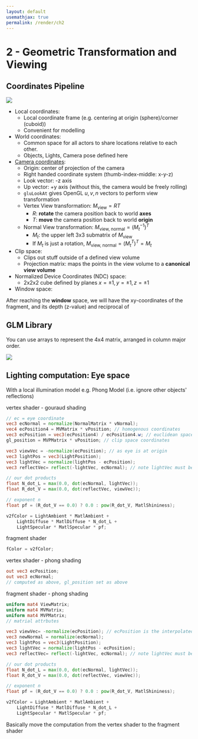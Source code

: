 ```yaml
---
layout: default
usemathjax: true
permalink: /render/ch2
---
```


# 2 - Geometric Transformation and Viewing

## Coordinates Pipeline

![](/notes-blog/assets/img/render/coordinates_pipeline.png)

- Local coordinates:
  - Local coordinate frame (e.g. centering at origin (sphere)/corner (cuboid))
  - Convenient for modelling
- World coordinates:
  - Common space for all actors to share locations relative to each other.
  - Objects, Lights, Camera pose defined here
- [Camera coordinates](/notes-blog/cg#view-transformation):
  - Origin: center of projection of the camera
  - Right handed coordinate system (thumb-index-middle: x-y-z)
  - Look vector: -z axis
  - Up vector: +y axis (without this, the camera would be freely rolling)
  - `gluLookAt` gives OpenGL $u,v,n$ vectors to perform view transformation
  - Vertex View transformation: $M_\text{view} = R T$
    - $R$: **rotate** the camera position back to world **axes**
    - $T$: **move** the camera position back to world **origin**
  - Normal View transformation: $M_\text{view, normal} = (M_t^{-1})^T$
    - $M_t$: the upper left 3x3 submatrix of $M_\text{view}$
    - If $M_t$ is just a rotation, $M_\text{view, normal} = (M_t^T)^T = M_t$
- Clip space:
  - Clips out stuff outside of a defined view volume
  - Projection matrix: maps the points in the view volume to a **canonical view volume**
- Normalized Device Coordinates (NDC) space:
  - 2x2x2 cube defined by planes $x=\pm1, y=\pm1, z=\pm1$
- Window space:

After reaching the **window** space, we will have the xy-coordinates of the fragment, and its depth (z-value) and reciprocal of

## GLM Library

You can use arrays to represent the 4x4 matrix, arranged in column major order.

![](/notes-blog/assets/img/render/row_col_major.png)

## Lighting computation: Eye space

With a local illumination model e.g. Phong Model (i.e. ignore other objects' reflections)

vertex shader - gouraud shading

```glsl
// ec = eye coordinate
vec3 ecNormal = normalize(NormalMatrix * vNormal);
vec4 ecPosition4 = MVMatrix * vPosition; // homogenous coordinates
vec3 ecPosition = vec3(ecPosition4) / ecPosition4.w; // euclidean space
gl_position = MVPMatrix * vPosition; // clip space coordinates

vec3 viewVec = -normalize(ecPosition); // as eye is at origin
vec3 lightPos = vec3(LightPosition);
vec3 lightVec = normalize(lightPos - ecPosition);
vec3 reflectVec= reflect(-lightVec, ecNormal); // note lightVec must be inverted!

// our dot products
float N_dot_L = max(0.0, dot(ecNormal, lightVec));
float R_dot_V = max(0.0, dot(reflectVec, viewVec));

// exponent n
float pf = (R_dot_V == 0.0) ? 0.0 : pow(R_dot_V, MatlShininess);

v2fColor = LightAmbient * MatlAmbient + 
    LightDiffuse * MatlDiffuse * N_dot_L + 
    LightSpecular * MatlSpecular * pf;
```

fragment shader

```glsl
fColor = v2fColor;
```

vertex shader - phong shading

```glsl
out vec3 ecPosition;
out vec3 ecNormal;
// computed as above, gl_position set as above
```

fragment shader - phong shading

```glsl
uniform mat4 ViewMatrix;
uniform mat4 MVMatrix;
uniform mat4 MVPMatrix;
// matrial attrbutes

vec3 viewVec= -normalize(ecPosition); // ecPosition is the interpolated coordinate from the rasterizer
vec3 newNormal = normalize(ecNormal);
vec3 lightPos = vec3(LightPosition);
vec3 lightVec = normalize(lightPos - ecPosition);
vec3 reflectVec= reflect(-lightVec, ecNormal); // note lightVec must be inverted!

// our dot products
float N_dot_L = max(0.0, dot(ecNormal, lightVec));
float R_dot_V = max(0.0, dot(reflectVec, viewVec));

// exponent n
float pf = (R_dot_V == 0.0) ? 0.0 : pow(R_dot_V, MatlShininess);

v2fColor = LightAmbient * MatlAmbient + 
    LightDiffuse * MatlDiffuse * N_dot_L + 
    LightSpecular * MatlSpecular * pf;
```

Basically move the computation from the vertex shader to the fragment shader

